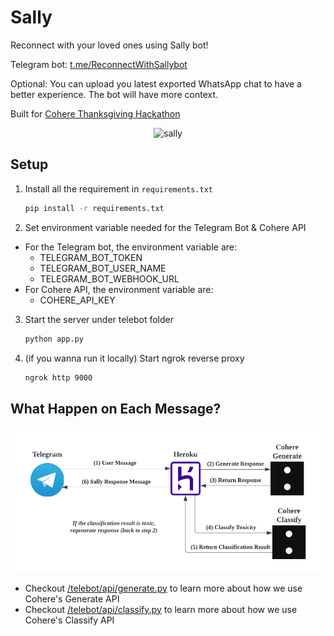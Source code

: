 # Sally
Reconnect with your loved ones using Sally bot!

Telegram bot: [t.me/ReconnectWithSallybot](https://t.me/ReconnectWithSallybot)

Optional: You can upload you latest exported WhatsApp chat to have a better experience. The bot will have more context.

Built for [Cohere Thanksgiving Hackathon](https://lablab.ai/event/cohere-thanksgiving-hackathon)

<p align="center"> <img src="assets/demo.gif" alt="sally" width="250"/> </p>

## Setup

1. Install all the requirement in `requirements.txt`
    ```bash
    pip install -r requirements.txt
    ```
2. Set environment variable needed for the Telegram Bot & Cohere API 
  * For the Telegram bot, the environment variable are:
    * TELEGRAM_BOT_TOKEN
    * TELEGRAM_BOT_USER_NAME
    * TELEGRAM_BOT_WEBHOOK_URL
  * For Cohere API, the environment variable are:
    * COHERE_API_KEY
3. Start the server under telebot folder
    ```bash
    python app.py
    ```
4. (if you wanna run it locally) Start ngrok reverse proxy
    ```bash
    ngrok http 9000
    ```

## What Happen on Each Message?

<p align="center"> <img src="assets/diagram.png" alt="Sally technical diagram" width="750"/> </p>

* Checkout [/telebot/api/generate.py](/telebot/api/generate.py) to learn more about how we use Cohere's Generate API
* Checkout [/telebot/api/classify.py](/telebot/api/classify.py) to learn more about how we use Cohere's Classify API
